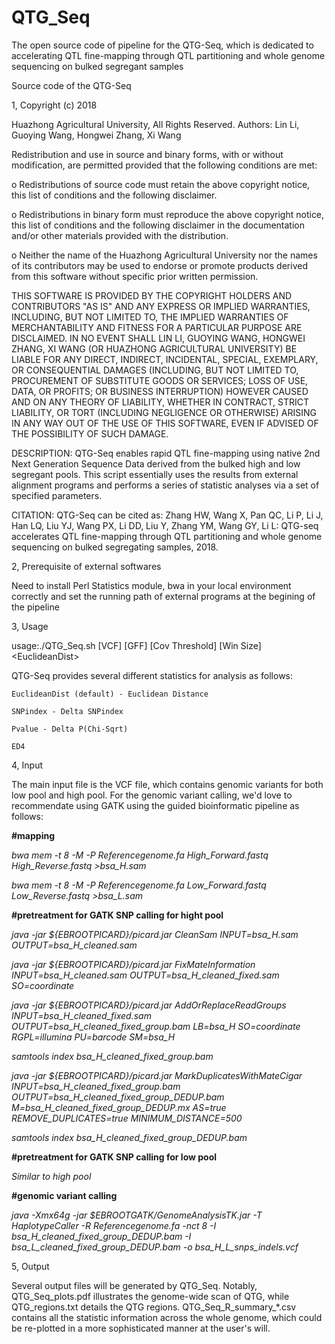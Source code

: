 # QTG_Seq

The open source code of pipeline for the QTG-Seq, which is dedicated to accelerating QTL fine-mapping through QTL partitioning and whole genome sequencing on bulked segregant samples

Source code of the QTG-Seq

1, Copyright (c) 2018

Huazhong Agricultural University, All Rights Reserved. Authors: Lin Li, Guoying Wang, Hongwei Zhang, Xi Wang

Redistribution and use in source and binary forms, with or without modification, are permitted provided that the following conditions are met:

o Redistributions of source code must retain the above copyright notice, this list of conditions and the following disclaimer.

o Redistributions in binary form must reproduce the above copyright notice, this list of conditions and the following disclaimer in the documentation and/or other materials provided with the distribution.

o Neither the name of the Huazhong Agricultural University nor the names of its contributors may be used to endorse or promote products derived from this software without specific prior written permission.

THIS SOFTWARE IS PROVIDED BY THE COPYRIGHT HOLDERS AND CONTRIBUTORS "AS IS" AND ANY EXPRESS OR IMPLIED WARRANTIES, INCLUDING, BUT NOT LIMITED TO, THE IMPLIED WARRANTIES OF MERCHANTABILITY AND FITNESS FOR A PARTICULAR PURPOSE ARE DISCLAIMED. IN NO EVENT SHALL LIN LI, GUOYING WANG, HONGWEI ZHANG, XI WANG (OR HUAZHONG AGRICULTURAL UNIVERSITY) BE LIABLE FOR ANY DIRECT, INDIRECT, INCIDENTAL, SPECIAL, EXEMPLARY, OR CONSEQUENTIAL DAMAGES (INCLUDING, BUT NOT LIMITED TO, PROCUREMENT OF SUBSTITUTE GOODS OR SERVICES; LOSS OF USE, DATA, OR PROFITS; OR BUSINESS INTERRUPTION) HOWEVER CAUSED AND ON ANY THEORY OF LIABILITY, WHETHER IN CONTRACT, STRICT LIABILITY, OR TORT (INCLUDING NEGLIGENCE OR OTHERWISE) ARISING IN ANY WAY OUT OF THE USE OF THIS SOFTWARE, EVEN IF ADVISED OF THE POSSIBILITY OF SUCH DAMAGE.

DESCRIPTION: QTG-Seq enables rapid QTL fine-mapping using native 2nd Next Generation Sequence Data derived from the bulked high and low segregant pools. This script essentially uses the results from external alignment programs and performs a series of statistic analyses via a set of specified parameters.

CITATION: QTG-Seq can be cited as: Zhang HW, Wang X, Pan QC, Li P, Li J, Han LQ, Liu YJ, Wang PX, Li DD, Liu Y, Zhang YM, Wang GY, Li L: QTG-seq accelerates QTL fine-mapping through QTL partitioning and whole genome sequencing on bulked segregating samples, 2018.

2, Prerequisite of external softwares

Need to install Perl Statistics module, bwa in your local environment correctly and set the running path of external programs at the begining of the pipeline

3, Usage

usage:./QTG_Seq.sh [VCF] [GFF] [Cov Threshold] [Win Size] \<EuclideanDist\>

QTG-Seq provides several different statistics for analysis as follows:

	EuclideanDist (default) - Euclidean Distance
	
	SNPindex - Delta SNPindex
	
	Pvalue - Delta P(Chi-Sqrt)
	
	ED4 

4, Input

The main input file is the VCF file, which contains genomic variants for both low pool and high pool. For the genomic variant calling, we'd love to recommendate using GATK using the guided bioinformatic pipeline as follows:

<B>#mapping </B>

<I>
bwa mem -t 8 -M -P Referencegenome.fa High_Forward.fastq High_Reverse.fastq >bsa_H.sam

bwa mem -t 8 -M -P Referencegenome.fa Low_Forward.fastq Low_Reverse.fastq >bsa_L.sam
</I>

<B>#pretreatment for GATK SNP calling for hight pool</B>

<I>
java -jar ${EBROOTPICARD}/picard.jar CleanSam INPUT=bsa_H.sam OUTPUT=bsa_H_cleaned.sam

java -jar ${EBROOTPICARD}/picard.jar FixMateInformation INPUT=bsa_H_cleaned.sam OUTPUT=bsa_H_cleaned_fixed.sam SO=coordinate

java -jar ${EBROOTPICARD}/picard.jar AddOrReplaceReadGroups INPUT=bsa_H_cleaned_fixed.sam OUTPUT=bsa_H_cleaned_fixed_group.bam LB=bsa_H SO=coordinate RGPL=illumina PU=barcode SM=bsa_H

samtools index bsa_H_cleaned_fixed_group.bam

java -jar ${EBROOTPICARD}/picard.jar MarkDuplicatesWithMateCigar INPUT=bsa_H_cleaned_fixed_group.bam OUTPUT=bsa_H_cleaned_fixed_group_DEDUP.bam M=bsa_H_cleaned_fixed_group_DEDUP.mx AS=true REMOVE_DUPLICATES=true MINIMUM_DISTANCE=500

samtools index bsa_H_cleaned_fixed_group_DEDUP.bam
</I>

<B>#pretreatment for GATK SNP calling for low pool</B>

<I>
Similar to high pool
</I>

<B>#genomic variant calling</B>

<i>java -Xmx64g -jar $EBROOTGATK/GenomeAnalysisTK.jar -T HaplotypeCaller -R Referencegenome.fa -nct 8 -I bsa_H_cleaned_fixed_group_DEDUP.bam -I bsa_L_cleaned_fixed_group_DEDUP.bam -o bsa_H_L_snps_indels.vcf</i>



5, Output

Several output files will be generated by QTG_Seq. Notably, QTG_Seq_plots.pdf illustrates the genome-wide scan of QTG, while QTG_regions.txt details the QTG regions. QTG_Seq_R_summary_*.csv contains all the statistic information across the whole genome, which could be re-plotted in a more sophisticated manner at the user's will.
